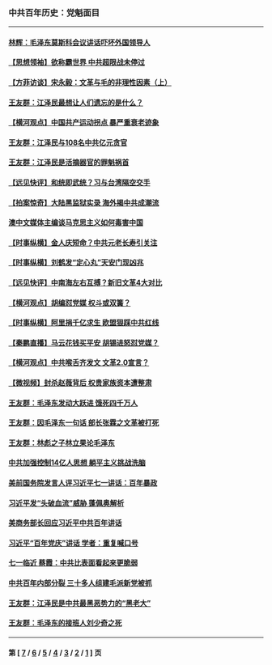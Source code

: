 ### 中共百年历史：党魁面目
---
#### [林辉：毛泽东莫斯科会议讲话吓坏外国领导人](../../pages/nf1176107/n13917931.md?02080430) 
#### [【思想领袖】欲称霸世界 中共超限战未停过](../../pages/nf1176107/n13745142.md?02080430) 
#### [【方菲访谈】宋永毅：文革与毛的非理性因素（上）](../../pages/nf1176107/n13469956.md?02080430) 
#### [王友群：江泽民最想让人们遗忘的是什么？](../../pages/nf1176107/n13408949.md?02080430) 
#### [【横河观点】中国共产运动拐点 暴严重衰老迹象](../../pages/nf1176107/n13388333.md?02080430) 
#### [王友群：江泽民与108名中共亿元贪官](../../pages/nf1176107/n13352358.md?02080430) 
#### [王友群：江泽民是活摘器官的罪魁祸首](../../pages/nf1176107/n13336903.md?02080430) 
#### [【远见快评】和统即武统？习与台湾隔空交手](../../pages/nf1176107/n13297739.md?02080430) 
#### [【拍案惊奇】大陆黑监狱实录 海外揭中共成潮流](../../pages/nf1176107/n13288853.md?02080430) 
#### [澳中文媒体主编谈马克思主义如何毒害中国](../../pages/nf1176107/n13257387.md?02080430) 
#### [【时事纵横】金人庆短命？中共元老长寿引关注](../../pages/nf1176107/n13217934.md?02080430) 
#### [【时事纵横】刘鹤发“定心丸”天安门现凶兆](../../pages/nf1176107/n13215416.md?02080430) 
#### [【远见快评】中南海左右互搏？新旧文革4大对比](../../pages/nf1176107/n13214745.md?02080430) 
#### [【横河观点】胡编怼党媒 权斗或双簧？](../../pages/nf1176107/n13210864.md?02080430) 
#### [【时事纵横】阿里捐千亿求生 欧盟狠踩中共红线](../../pages/nf1176107/n13206431.md?02080430) 
#### [【秦鹏直播】马云花钱买平安 胡锡进怒怼党媒？](../../pages/nf1176107/n13206392.md?02080430) 
#### [【横河观点】中共喉舌齐发文 文革2.0宣言？](../../pages/nf1176107/n13201248.md?02080430) 
#### [【微视频】封杀赵薇背后 权贵家族资本遭整肃](../../pages/nf1176107/n13197798.md?02080430) 
#### [王友群：毛泽东发动大跃进 饿死四千万人](../../pages/nf1176107/n13177158.md?02080430) 
#### [王友群：因毛泽东一句话 部长张霖之文革被打死](../../pages/nf1176107/n13161711.md?02080430) 
#### [王友群：林彪之子林立果论毛泽东](../../pages/nf1176107/n13128622.md?02080430) 
#### [中共加强控制14亿人思想 躺平主义挑战洗脑](../../pages/nf1176107/n13094299.md?02080430) 
#### [美前国务院发言人评习近平七一讲话：百年暴政](../../pages/nf1176107/n13066986.md?02080430) 
#### [习近平发“头破血流”威胁 蓬佩奥解析](../../pages/nf1176107/n13063604.md?02080430) 
#### [美商务部长回应习近平中共百年讲话](../../pages/nf1176107/n13062903.md?02080430) 
#### [习近平“百年党庆”讲话 学者：重复喊口号](../../pages/nf1176107/n13061411.md?02080430) 
#### [七一临近 蔡霞：中共比表面看起来更脆弱](../../pages/nf1176107/n13056418.md?02080430) 
#### [中共百年内部分裂 三十多人组建毛派新党被抓](../../pages/nf1176107/n13044023.md?02080430) 
#### [王友群：江泽民是中共最黑恶势力的“黑老大”](../../pages/nf1176107/n13022180.md?02080430) 
#### [王友群：毛泽东的接班人刘少奇之死](../../pages/nf1176107/n12991772.md?02080430) 

---
#### 第 [ [7](./7.md?02080430) / [6](./6.md?02080430) / [5](./5.md?02080430) / [4](./4.md?02080430) / [3](./3.md?02080430) / [2](./2.md?02080430) / [1](./1.md?02080430) ] 页
